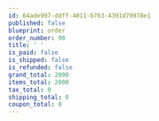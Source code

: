```yaml
---
id: 64ade997-ddff-4011-b763-4391d79978e1
published: false
blueprint: order
order_number: 90
title: ' '
is_paid: false
is_shipped: false
is_refunded: false
grand_total: 2000
items_total: 2000
tax_total: 0
shipping_total: 0
coupon_total: 0
---
```

